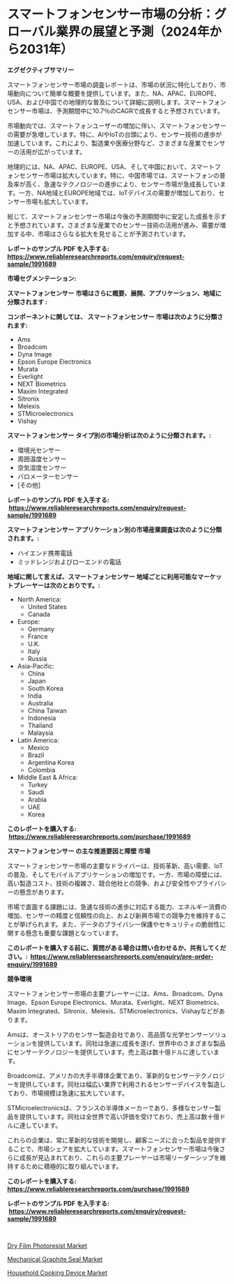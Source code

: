 <p><h1>スマートフォンセンサー市場の分析：グローバル業界の展望と予測（2024年から2031年）</h1></p><p><strong>エグゼクティブサマリー</strong></p>
<p><p>スマートフォンセンサー市場の調査レポートは、市場の状況に特化しており、市場動向について簡単な概要を提供しています。また、NA、APAC、EUROPE、USA、および中国での地理的な普及について詳細に説明します。スマートフォンセンサー市場は、予測期間中に10.7％のCAGRで成長すると予想されています。</p><p>市場動向では、スマートフォンユーザーの増加に伴い、スマートフォンセンサーの需要が急増しています。特に、AIやIoTの台頭により、センサー技術の進歩が加速しています。これにより、製造業や医療分野など、さまざまな産業でセンサーの活用が広がっています。</p><p>地理的には、NA、APAC、EUROPE、USA、そして中国において、スマートフォンセンサー市場は拡大しています。特に、中国市場では、スマートフォンの普及率が高く、急速なテクノロジーの進歩により、センサー市場が急成長しています。一方、NA地域とEUROPE地域では、IoTデバイスの需要が増加しており、センサー市場も拡大しています。</p><p>総じて、スマートフォンセンサー市場は今後の予測期間中に安定した成長を示すと予想されています。さまざまな産業でのセンサー技術の活用が進み、需要が増加する中、市場はさらなる拡大を見せることが予測されています。</p></p>
<p><strong>レポートのサンプル PDF を入手する: <a href="https://www.reliableresearchreports.com/enquiry/request-sample/1991689">https://www.reliableresearchreports.com/enquiry/request-sample/1991689</a></strong></p>
<p><strong>市場セグメンテーション:</strong></p>
<p><strong> スマートフォンセンサー 市場はさらに概要、展開、アプリケーション、地域に分類されます :</strong></p>
<p><strong>コンポーネントに関しては、 スマートフォンセンサー 市場は次のように分類されます: &nbsp;</strong></p>
<p><ul><li>Ams</li><li>Broadcom</li><li>Dyna Image</li><li>Epson Europe Electronics</li><li>Murata</li><li>Everlight</li><li>NEXT Biometrics</li><li>Maxim Integrated</li><li>Sitronix</li><li>Melexis</li><li>STMicroelectronics</li><li>Vishay</li></ul></p>
<p><strong> スマートフォンセンサー タイプ別の市場分析は次のように分類されます。:</strong></p>
<p><ul><li>環境光センサー</li><li>周囲温度センサー</li><li>空気湿度センサー</li><li>バロメーターセンサー</li><li>[その他]</li></ul></p>
<p><strong>レポートのサンプル PDF を入手する: &nbsp;<a href="https://www.reliableresearchreports.com/enquiry/request-sample/1991689">https://www.reliableresearchreports.com/enquiry/request-sample/1991689</a></strong></p>
<p><strong> スマートフォンセンサー アプリケーション別の市場産業調査は次のように分類されます。:</strong></p>
<p><ul><li>ハイエンド携帯電話</li><li>ミッドレンジおよびローエンドの電話</li></ul></p>
<p><strong>地域に関して言えば、スマートフォンセンサー 地域ごとに利用可能なマーケットプレーヤーは次のとおりです。:</strong></p>
<p><ul>
    <li>
        North America:
        <ul>
            <li>United States</li>
            <li>Canada</li>
        </ul>
    </li>
    <li>
        Europe:
        <ul>
            <li>Germany</li>
            <li>France</li>
            <li>U.K.</li>
            <li>Italy</li>
            <li>Russia</li>
        </ul>
    </li>
    <li>
        Asia-Pacific:
        <ul>
            <li>China</li>
            <li>Japan</li>
            <li>South Korea</li>
            <li>India</li>
            <li>Australia</li>
            <li>China Taiwan</li>
            <li>Indonesia</li>
            <li>Thailand</li>
            <li>Malaysia</li>
        </ul>
    </li>
    <li>
        Latin America:
        <ul>
            <li>Mexico</li>
            <li>Brazil</li>
            <li>Argentina Korea</li>
            <li>Colombia</li>
        </ul>
    </li>
    <li>
        Middle East & Africa:
        <ul>
            <li>Turkey</li>
            <li>Saudi</li>
            <li>Arabia</li>
            <li>UAE</li>
            <li>Korea</li>
        </ul>
    </li>
    </ul></p>
<p><strong>このレポートを購入する: &nbsp;<a href="https://www.reliableresearchreports.com/purchase/1991689">https://www.reliableresearchreports.com/purchase/1991689</a></strong></p>
<p><strong>スマートフォンセンサー の主な推進要因と障壁 市場</strong></p>
<p><p>スマートフォンセンサー市場の主要なドライバーは、技術革新、高い需要、IoTの普及、そしてモバイルアプリケーションの増加です。一方、市場の障壁には、高い製造コスト、技術の複雑さ、競合他社との競争、および安全性やプライバシーの懸念があります。</p><p>市場で直面する課題には、急速な技術の進歩に対応する能力、エネルギー消費の増加、センサーの精度と信頼性の向上、および新興市場での競争力を維持することが挙げられます。また、データのプライバシー保護やセキュリティの脆弱性に関する懸念も重要な課題となっています。</p></p>
<p><strong>このレポートを購入する前に、質問がある場合は問い合わせるか、共有してください。:&nbsp; <a href="https://www.reliableresearchreports.com/enquiry/pre-order-enquiry/1991689">https://www.reliableresearchreports.com/enquiry/pre-order-enquiry/1991689</a></strong></p>
<p><strong>競争環境</strong></p>
<p><p>スマートフォンセンサー市場の主要プレーヤーには、Ams、Broadcom、Dyna Image、Epson Europe Electronics、Murata、Everlight、NEXT Biometrics、Maxim Integrated、Sitronix、Melexis、STMicroelectronics、Vishayなどがあります。</p><p>Amsは、オーストリアのセンサー製造会社であり、高品質な光学センサーソリューションを提供しています。同社は急速に成長を遂げ、世界中のさまざまな製品にセンサーテクノロジーを提供しています。売上高は数十億ドルに達しています。</p><p>Broadcomは、アメリカの大手半導体企業であり、革新的なセンサーテクノロジーを提供しています。同社は幅広い業界で利用されるセンサーデバイスを製造しており、市場規模は急速に拡大しています。</p><p>STMicroelectronicsは、フランスの半導体メーカーであり、多様なセンサー製品を提供しています。同社は全世界で高い評価を受けており、売上高は数十億ドルに達しています。</p><p>これらの企業は、常に革新的な技術を開発し、顧客ニーズに合った製品を提供することで、市場シェアを拡大しています。スマートフォンセンサー市場は今後さらに成長が見込まれており、これらの主要プレーヤーは市場リーダーシップを維持するために積極的に取り組んでいます。</p></p>
<p><strong>このレポートを購入する: &nbsp; <a href="https://www.reliableresearchreports.com/purchase/1991689">https://www.reliableresearchreports.com/purchase/1991689</a></strong></p>
<p><strong>レポートのサンプル PDF を入手する: &nbsp;<a href="https://www.reliableresearchreports.com/enquiry/request-sample/1991689">https://www.reliableresearchreports.com/enquiry/request-sample/1991689</a></strong><strong></strong></p>
<p>&nbsp;</p>
<p><p><a href="https://crocus-run-b5a.notion.site/Dry-Film-Photoresist-Market-Offers-Provide-Insightful-Data-for-the-Time-Period-from-2024-to-2031-and-41b6a018437b460db21d6f27f2f632b1">Dry Film Photoresist Market</a></p><p><a href="https://github.com/indrystar/Market-Research-Report-List-2/blob/main/mechanical-graphite-seal-market.md">Mechanical Graphite Seal Market</a></p><p><a href="https://github.com/AKSHATREPORTPRIME/Market-Research-Report-List-3/blob/main/household-cooking-device-market.md">Household Cooking Device Market</a></p></p>